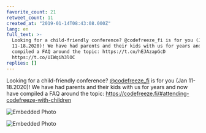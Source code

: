 ```yaml
---
favorite_count: 21
retweet_count: 11
created_at: "2019-01-14T08:43:08.000Z"
lang: en
full_text: >-
  Looking for a child-friendly conference? @codefreeze_fi is for you (Jan
  11-18.2020)! We have had parents and their kids with us for years and now have
  compiled a FAQ around the topic: https://t.co/hEJAzapGcD
  https://t.co/UIWqih3lOC
replies: []
---
```


Looking for a child-friendly conference?
[@codefreeze_fi](https://twitter.com/codefreeze_fi) is for you (Jan 11-18.2020)!
We have had parents and their kids with us for years and now have compiled a FAQ
around the topic: <https://codefreeze.fi/#attending-codefreeze-with-children>

<div class="gallery gallery-2">

![Embedded Photo](https://twitter-media-coderbyheart.s3.eu-north-1.amazonaws.com/1084732637586120704-Dw2-ioOX0AE92m_.jpg)

![Embedded Photo](https://twitter-media-coderbyheart.s3.eu-north-1.amazonaws.com/1084732637586120704-Dw2-ikhWsAASEuT.jpg)

</div>
